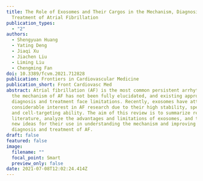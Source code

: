 ```yaml
---
title: The Role of Exosomes and Their Cargos in the Mechanism, Diagnosis, and
  Treatment of Atrial Fibrillation
publication_types:
  - "2"
authors:
  - Shengyuan Huang
  - Yating Deng
  - Jiaqi Xu
  - Jiachen Liu
  - Liming Liu
  - Chengming Fan
doi: 10.3389/fcvm.2021.712828
publication: Frontiers in Cardiovascular Medicine
publication_short: Front Cardiovasc Med
abstract: Atrial fibrillation (AF) is the most common persistent arrhythmia, but
  the mechanism of AF has not been fully elucidated, and existing approaches to
  diagnosis and treatment face limitations. Recently, exosomes have attracted
  considerable interest in AF research due to their high stability, specificity
  and cell-targeting ability. The aim of this review is to summarize recent
  literature, analyze the advantages and limitations of exosomes, and to provide
  new ideas for their use in understanding the mechanism and improving the
  diagnosis and treatment of AF.
draft: false
featured: false
image:
  filename: ""
  focal_point: Smart
  preview_only: false
date: 2021-07-08T12:02:24.414Z
---
```

